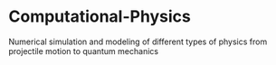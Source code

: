 # Computational-Physics
Numerical simulation and modeling of different types of physics from projectile motion to quantum mechanics

